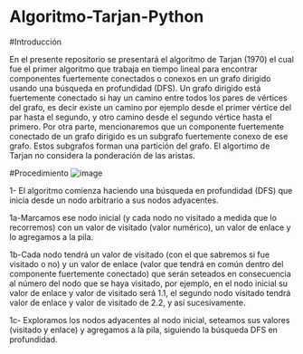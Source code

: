 # Algoritmo-Tarjan-Python
#Introducción

En el presente repositorio se presentará el algoritmo de Tarjan (1970) el cual fue el primer algoritmo que trabaja en tiempo lineal para encontrar componentes fuertemente conectados o conexos en un grafo dirigido usando una búsqueda en profundidad (DFS).
 Un grafo dirigido está fuertemente conectado si hay un camino entre todos los pares de vértices del grafo, es decir existe un camino por ejemplo desde el primer vértice del par hasta el segundo, y otro camino desde el segundo vértice hasta el primero.
 Por otra parte, mencionaremos que un componente fuertemente conectado de un grafo dirigido es un subgrafo fuertemente conexo de ese grafo. Estos subgrafos forman una partición del grafo. El algortimo de Tarjan no considera la ponderación de las aristas.

 #Procedimiento
![image](https://github.com/user-attachments/assets/b89a595c-c89c-46f2-984a-e8baf4af9eb6)

1- El algoritmo comienza haciendo una búsqueda en profundidad (DFS) que inicia desde un nodo arbitrario a sus nodos adyacentes.

1a-Marcamos ese nodo inicial (y cada nodo no visitado a medida que lo recorremos) con      un valor de visitado (valor numérico), un valor de enlace y lo agregamos a la pila.

 1b-Cada nodo tendrá un valor de visitado (con el que sabremos si fue visitado o no) y un      valor de enlace (valor que tendrá en común dentro del componente fuertemente conectado) que serán seteados en consecuencia al número del nodo que se haya visitado, por ejemplo, en el nodo inicial   su valor de   enlace y valor de visitado será 1.1, el segundo nodo visitado tendrá valor de enlace y valor de visitado de 2.2, y así sucesivamente.
 
 1c- Exploramos los nodos adyacentes al nodo inicial, seteamos sus valores (visitado y enlace) y agregamos a la pila, siguiendo la búsqueda DFS en profundidad.





 




